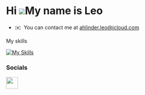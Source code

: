 Hi ![](https://user-images.githubusercontent.com/18350557/176309783-0785949b-9127-417c-8b55-ab5a4333674e.gif)My name is Leo
===========================================================================================================================

* ✉️  You can contact me at [ahlinder.leo@icloud.com](mailto:ahlinder.leo@icloud.com)

<p>My skills</p>

[![My Skills](https://skillicons.dev/icons?i=js,cs,nodejs,react,express,html,css,mysql)](https://skillicons.dev)


### Socials

<p align="left"> <a href="https://www.github.com/xxudon" target="_blank" rel="noreferrer"> <picture> <source media="(prefers-color-scheme: dark)" srcset="https://raw.githubusercontent.com/danielcranney/readme-generator/main/public/icons/socials/github-dark.svg" /> <source media="(prefers-color-scheme: light)" srcset="https://raw.githubusercontent.com/danielcranney/readme-generator/main/public/icons/socials/github.svg" /> <img src="https://raw.githubusercontent.com/danielcranney/readme-generator/main/public/icons/socials/github.svg" width="32" height="32" /> </picture> </a></p>

